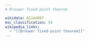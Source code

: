 ```yaml
---
# Brouwer fixed-point theorem

wikidata: Q1144897
msc_classification: 54
wikipedia_links:
  - "[[Brouwer fixed-point theorem]]"
---
```

